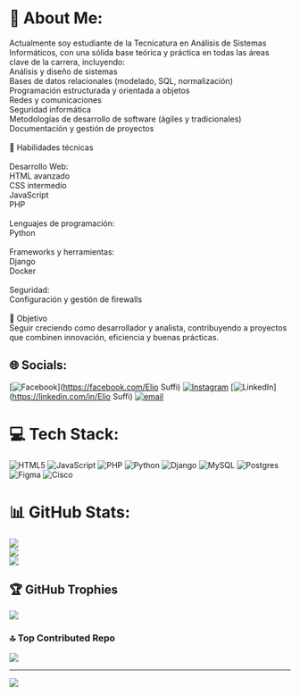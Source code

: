 # 💫 About Me:
Actualmente soy estudiante de la Tecnicatura en Análisis de Sistemas Informáticos, con una sólida base teórica y práctica en todas las áreas clave de la carrera, incluyendo:<br>Análisis y diseño de sistemas<br>Bases de datos relacionales (modelado, SQL, normalización)<br>Programación estructurada y orientada a objetos<br>Redes y comunicaciones<br>Seguridad informática<br>Metodologías de desarrollo de software (ágiles y tradicionales)<br>Documentación y gestión de proyectos<br><br>🚀 Habilidades técnicas<br><br>Desarrollo Web:<br>HTML avanzado<br>CSS intermedio<br>JavaScript<br>PHP<br><br>Lenguajes de programación:<br>Python<br><br>Frameworks y herramientas:<br>Django<br>Docker<br><br>Seguridad:<br>Configuración y gestión de firewalls<br><br>🎯 Objetivo<br>Seguir creciendo como desarrollador y analista, contribuyendo a proyectos que combinen innovación, eficiencia y buenas prácticas.


## 🌐 Socials:
[![Facebook](https://img.shields.io/badge/Facebook-%231877F2.svg?logo=Facebook&logoColor=white)](https://facebook.com/Elio Suffi) [![Instagram](https://img.shields.io/badge/Instagram-%23E4405F.svg?logo=Instagram&logoColor=white)](https://instagram.com/elio.suffi) [![LinkedIn](https://img.shields.io/badge/LinkedIn-%230077B5.svg?logo=linkedin&logoColor=white)](https://linkedin.com/in/Elio Suffi) [![email](https://img.shields.io/badge/Email-D14836?logo=gmail&logoColor=white)](mailto:suffielio1@gmail.com) 

# 💻 Tech Stack:
![HTML5](https://img.shields.io/badge/html5-%23E34F26.svg?style=for-the-badge&logo=html5&logoColor=white) ![JavaScript](https://img.shields.io/badge/javascript-%23323330.svg?style=for-the-badge&logo=javascript&logoColor=%23F7DF1E) ![PHP](https://img.shields.io/badge/php-%23777BB4.svg?style=for-the-badge&logo=php&logoColor=white) ![Python](https://img.shields.io/badge/python-3670A0?style=for-the-badge&logo=python&logoColor=ffdd54) ![Django](https://img.shields.io/badge/django-%23092E20.svg?style=for-the-badge&logo=django&logoColor=white) ![MySQL](https://img.shields.io/badge/mysql-4479A1.svg?style=for-the-badge&logo=mysql&logoColor=white) ![Postgres](https://img.shields.io/badge/postgres-%23316192.svg?style=for-the-badge&logo=postgresql&logoColor=white) ![Figma](https://img.shields.io/badge/figma-%23F24E1E.svg?style=for-the-badge&logo=figma&logoColor=white) ![Cisco](https://img.shields.io/badge/cisco-%23049fd9.svg?style=for-the-badge&logo=cisco&logoColor=black)
# 📊 GitHub Stats:
![](https://github-readme-stats.vercel.app/api?username=Elio130801&theme=one_dark_pro&hide_border=true&include_all_commits=false&count_private=false)<br/>
![](https://nirzak-streak-stats.vercel.app/?user=Elio130801&theme=one_dark_pro&hide_border=true)<br/>
![](https://github-readme-stats.vercel.app/api/top-langs/?username=Elio130801&theme=one_dark_pro&hide_border=true&include_all_commits=false&count_private=false&layout=compact)

## 🏆 GitHub Trophies
![](https://github-profile-trophy.vercel.app/?username=Elio130801&theme=vue-dark&no-frame=false&no-bg=true&margin-w=4)

### 🔝 Top Contributed Repo
![](https://github-contributor-stats.vercel.app/api?username=Elio130801&limit=5&theme=vue-dark&combine_all_yearly_contributions=true)

---
[![](https://visitcount.itsvg.in/api?id=Elio130801&icon=2&color=1)](https://visitcount.itsvg.in)

<!-- Proudly created with GPRM ( https://gprm.itsvg.in ) -->
